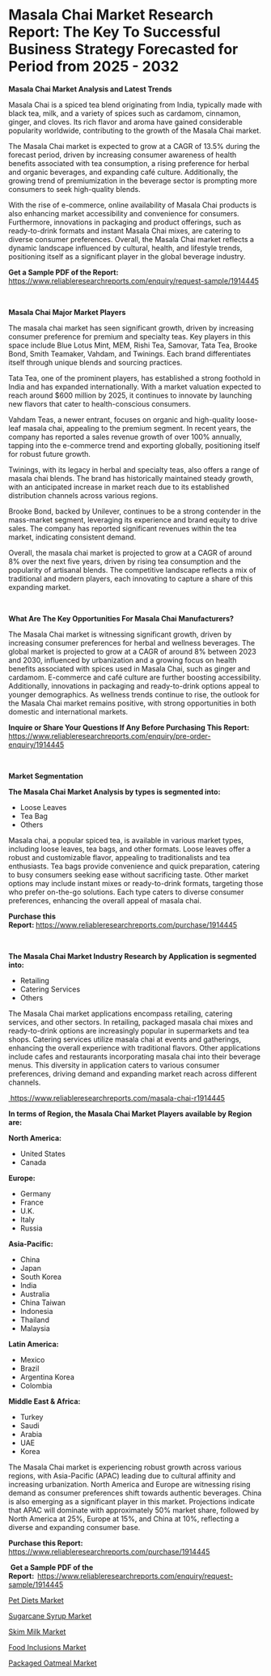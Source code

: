 <p><h1>Masala Chai Market Research Report: The Key To Successful Business Strategy Forecasted for Period from 2025 - 2032</h1></p><p><strong>Masala Chai Market Analysis and Latest Trends</strong></p>
<p><p>Masala Chai is a spiced tea blend originating from India, typically made with black tea, milk, and a variety of spices such as cardamom, cinnamon, ginger, and cloves. Its rich flavor and aroma have gained considerable popularity worldwide, contributing to the growth of the Masala Chai market. </p><p>The Masala Chai market is expected to grow at a CAGR of 13.5% during the forecast period, driven by increasing consumer awareness of health benefits associated with tea consumption, a rising preference for herbal and organic beverages, and expanding café culture. Additionally, the growing trend of premiumization in the beverage sector is prompting more consumers to seek high-quality blends. </p><p>With the rise of e-commerce, online availability of Masala Chai products is also enhancing market accessibility and convenience for consumers. Furthermore, innovations in packaging and product offerings, such as ready-to-drink formats and instant Masala Chai mixes, are catering to diverse consumer preferences. Overall, the Masala Chai market reflects a dynamic landscape influenced by cultural, health, and lifestyle trends, positioning itself as a significant player in the global beverage industry.</p></p>
<p><strong>Get a Sample PDF of the Report:&nbsp;</strong> <a href="https://www.reliableresearchreports.com/enquiry/request-sample/1914445?utm_campaign=31&utm_medium=2&utm_source=Github&utm_content=ia&utm_term=07042025&utm_id=masala-chai">https://www.reliableresearchreports.com/enquiry/request-sample/1914445</a></p>
<p>&nbsp;</p>
<p><strong>Masala Chai Major Market Players</strong></p>
<p><p>The masala chai market has seen significant growth, driven by increasing consumer preference for premium and specialty teas. Key players in this space include Blue Lotus Mint, MEM, Rishi Tea, Samovar, Tata Tea, Brooke Bond, Smith Teamaker, Vahdam, and Twinings. Each brand differentiates itself through unique blends and sourcing practices.</p><p>Tata Tea, one of the prominent players, has established a strong foothold in India and has expanded internationally. With a market valuation expected to reach around $600 million by 2025, it continues to innovate by launching new flavors that cater to health-conscious consumers. </p><p>Vahdam Teas, a newer entrant, focuses on organic and high-quality loose-leaf masala chai, appealing to the premium segment. In recent years, the company has reported a sales revenue growth of over 100% annually, tapping into the e-commerce trend and exporting globally, positioning itself for robust future growth.</p><p>Twinings, with its legacy in herbal and specialty teas, also offers a range of masala chai blends. The brand has historically maintained steady growth, with an anticipated increase in market reach due to its established distribution channels across various regions.</p><p>Brooke Bond, backed by Unilever, continues to be a strong contender in the mass-market segment, leveraging its experience and brand equity to drive sales. The company has reported significant revenues within the tea market, indicating consistent demand.</p><p>Overall, the masala chai market is projected to grow at a CAGR of around 8% over the next five years, driven by rising tea consumption and the popularity of artisanal blends. The competitive landscape reflects a mix of traditional and modern players, each innovating to capture a share of this expanding market.</p></p>
<p>&nbsp;</p>
<p><strong>What Are The Key Opportunities For Masala Chai Manufacturers?</strong></p>
<p><p>The Masala Chai market is witnessing significant growth, driven by increasing consumer preferences for herbal and wellness beverages. The global market is projected to grow at a CAGR of around 8% between 2023 and 2030, influenced by urbanization and a growing focus on health benefits associated with spices used in Masala Chai, such as ginger and cardamom. E-commerce and café culture are further boosting accessibility. Additionally, innovations in packaging and ready-to-drink options appeal to younger demographics. As wellness trends continue to rise, the outlook for the Masala Chai market remains positive, with strong opportunities in both domestic and international markets.</p></p>
<p><strong>Inquire or Share Your Questions If Any Before Purchasing This Report:</strong> <a href="https://www.reliableresearchreports.com/enquiry/pre-order-enquiry/1914445?utm_campaign=31&utm_medium=2&utm_source=Github&utm_content=ia&utm_term=07042025&utm_id=masala-chai">https://www.reliableresearchreports.com/enquiry/pre-order-enquiry/1914445</a></p>
<p>&nbsp;</p>
<p><strong>Market Segmentation</strong></p>
<p><strong>The Masala Chai Market Analysis by types is segmented into:</strong></p>
<p><ul><li>Loose Leaves</li><li>Tea Bag</li><li>Others</li></ul></p>
<p><p>Masala chai, a popular spiced tea, is available in various market types, including loose leaves, tea bags, and other formats. Loose leaves offer a robust and customizable flavor, appealing to traditionalists and tea enthusiasts. Tea bags provide convenience and quick preparation, catering to busy consumers seeking ease without sacrificing taste. Other market options may include instant mixes or ready-to-drink formats, targeting those who prefer on-the-go solutions. Each type caters to diverse consumer preferences, enhancing the overall appeal of masala chai.</p></p>
<p><strong>Purchase this Report:&nbsp;</strong><a href="https://www.reliableresearchreports.com/purchase/1914445?utm_campaign=31&utm_medium=2&utm_source=Github&utm_content=ia&utm_term=07042025&utm_id=masala-chai">https://www.reliableresearchreports.com/purchase/1914445</a></p>
<p>&nbsp;</p>
<p><strong>The Masala Chai Market Industry Research by Application is segmented into:</strong></p>
<p><ul><li>Retailing</li><li>Catering Services</li><li>Others</li></ul></p>
<p><p>The Masala Chai market applications encompass retailing, catering services, and other sectors. In retailing, packaged masala chai mixes and ready-to-drink options are increasingly popular in supermarkets and tea shops. Catering services utilize masala chai at events and gatherings, enhancing the overall experience with traditional flavors. Other applications include cafes and restaurants incorporating masala chai into their beverage menus. This diversity in application caters to various consumer preferences, driving demand and expanding market reach across different channels.</p></p>
<p><a href="https://www.reliableresearchreports.com/masala-chai-r1914445?utm_campaign=31&utm_medium=2&utm_source=Github&utm_content=ia&utm_term=07042025&utm_id=masala-chai">&nbsp;https://www.reliableresearchreports.com/masala-chai-r1914445</a></p>
<p><strong>In terms of Region, the Masala Chai Market Players available by Region are:</strong></p>
<p>
    <p> <strong> North America: </strong>
        <ul>
            <li>United States</li>
            <li>Canada</li>
        </ul>
        </p> 
    <p> <strong> Europe: </strong>
        <ul>
            <li>Germany</li>
            <li>France</li>
            <li>U.K.</li>
            <li>Italy</li>
            <li>Russia</li>
        </ul>
        </p> 
    <p> <strong> Asia-Pacific: </strong>
        <ul>
            <li>China</li>
            <li>Japan</li>
            <li>South Korea</li>
            <li>India</li>
            <li>Australia</li>
            <li>China Taiwan</li>
            <li>Indonesia</li>
            <li>Thailand</li>
            <li>Malaysia</li>
        </ul>
        </p> 
    <p> <strong> Latin America: </strong>
        <ul>
            <li>Mexico</li>
            <li>Brazil</li>
            <li>Argentina Korea</li>
            <li>Colombia</li>
        </ul>
        </p> 
    <p> <strong> Middle East & Africa: </strong>
        <ul>
            <li>Turkey</li>
            <li>Saudi</li>
            <li>Arabia</li>
            <li>UAE</li>
            <li>Korea</li>
        </ul>
    </p>
    </p>
<p><p>The Masala Chai market is experiencing robust growth across various regions, with Asia-Pacific (APAC) leading due to cultural affinity and increasing urbanization. North America and Europe are witnessing rising demand as consumer preferences shift towards authentic beverages. China is also emerging as a significant player in this market. Projections indicate that APAC will dominate with approximately 50% market share, followed by North America at 25%, Europe at 15%, and China at 10%, reflecting a diverse and expanding consumer base.</p></p>
<p><strong>Purchase this Report: </strong><a href="https://www.reliableresearchreports.com/purchase/1914445?utm_campaign=31&utm_medium=2&utm_source=Github&utm_content=ia&utm_term=07042025&utm_id=masala-chai">https://www.reliableresearchreports.com/purchase/1914445</a></p>
<p>&nbsp;<strong>Get a Sample PDF of the Report:&nbsp;&nbsp;</strong><a href="https://www.reliableresearchreports.com/enquiry/request-sample/1914445?utm_campaign=31&utm_medium=2&utm_source=Github&utm_content=ia&utm_term=07042025&utm_id=masala-chai">https://www.reliableresearchreports.com/enquiry/request-sample/1914445</a></p>
<p><strong></strong></p>
<p><p><a href="https://github.com/cernkomlkawi/Market-Research-Report-List-1/blob/main/pet-diets-market.md?utm_campaign=31&utm_medium=2&utm_source=Github&utm_content=ia&utm_term=07042025&utm_id=masala-chai">Pet Diets Market</a></p><p><a href="https://github.com/godutetraeva/Market-Research-Report-List-1/blob/main/sugarcane-syrup-market.md?utm_campaign=31&utm_medium=2&utm_source=Github&utm_content=ia&utm_term=07042025&utm_id=masala-chai">Sugarcane Syrup Market</a></p><p><a href="https://github.com/trossdushi7u/Market-Research-Report-List-1/blob/main/skim-milk-market.md?utm_campaign=31&utm_medium=2&utm_source=Github&utm_content=ia&utm_term=07042025&utm_id=masala-chai">Skim Milk Market</a></p><p><a href="https://github.com/abuegalawixo/Market-Research-Report-List-1/blob/main/food-inclusions-market.md?utm_campaign=31&utm_medium=2&utm_source=Github&utm_content=ia&utm_term=07042025&utm_id=masala-chai">Food Inclusions Market</a></p><p><a href="https://github.com/kirstejuvet/Market-Research-Report-List-1/blob/main/packaged-oatmeal-market.md?utm_campaign=31&utm_medium=2&utm_source=Github&utm_content=ia&utm_term=07042025&utm_id=masala-chai">Packaged Oatmeal Market</a></p></p>